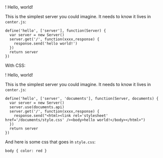 ! Hello, world!

This is the simplest server you could imagine. It needs to know it lives in `center.js`:

    define('hello', ['server'], function(Server) {
      var server = new Server()
      server.get('/', function(xxxx,response) {
        response.send('hello world!')
      })
      return server
    })



With CSS:

! Hello, world!

This is the simplest server you could imagine. It needs to know it lives in `center.js`:

    define('hello', ['server', 'documents'], function(Server, documents) {
      var server = new Server()
      server.use(documents.api)
      server.get('/', function(xxxx,response) {
        response.send("<html><link rel='stylesheet' href='/documents/style.css' /><body>hello world!</body></html>")
      })
      return server
    })

And here is some css that goes in `style.css`:

    body { color: red }